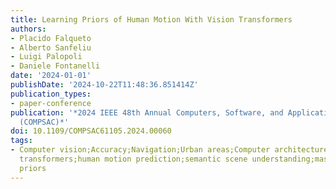 ```yaml
---
title: Learning Priors of Human Motion With Vision Transformers
authors:
- Placido Falqueto
- Alberto Sanfeliu
- Luigi Palopoli
- Daniele Fontanelli
date: '2024-01-01'
publishDate: '2024-10-22T11:48:36.851414Z'
publication_types:
- paper-conference
publication: '*2024 IEEE 48th Annual Computers, Software, and Applications Conference
  (COMPSAC)*'
doi: 10.1109/COMPSAC61105.2024.00060
tags:
- Computer vision;Accuracy;Navigation;Urban areas;Computer architecture;Transformers;Trajectory;vision
  transformers;human motion prediction;semantic scene understanding;masked autoencoders;occupancy
  priors
---
```

